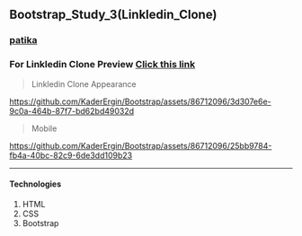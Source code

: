 ## Bootstrap_Study_3(Linkledin_Clone)
### [patika](https://academy.patika.dev/tr/profile)
### For Linkledin Clone Preview [Click this link](https://kaderergin.github.io/Bootstrap/Bootstrap_Study_3/) 
> Linkledin Clone Appearance

https://github.com/KaderErgin/Bootstrap/assets/86712096/3d307e6e-9c0a-464b-87f7-bd62bd49032d

> Mobile

https://github.com/KaderErgin/Bootstrap/assets/86712096/25bb9784-fb4a-40bc-82c9-6de3dd109b23

<hr>

#### Technologies
1. HTML
1. CSS
1. Bootstrap



